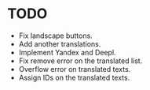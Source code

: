 # TODO

- Fix landscape buttons.
- Add another translations.
- Implement Yandex and Deepl.
- Fix remove error on the translated list.
- Overflow error on translated texts.
- Assign IDs on the translated texts.
